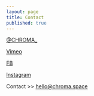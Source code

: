```yaml
---
layout: page
title: Contact
published: true
---
```




<a href="http://twitter.com/CHROMA_" target="_blank">@CHROMA_</a>

<a href="https://vimeo.com/chromacollective" target="_blank">Vimeo</a>

<a href="https://www.facebook.com/chromacollective" target="_blank">FB</a>

[Instagram](https://instagram.com/kategenevieve/)

Contact >> hello@chroma.space
